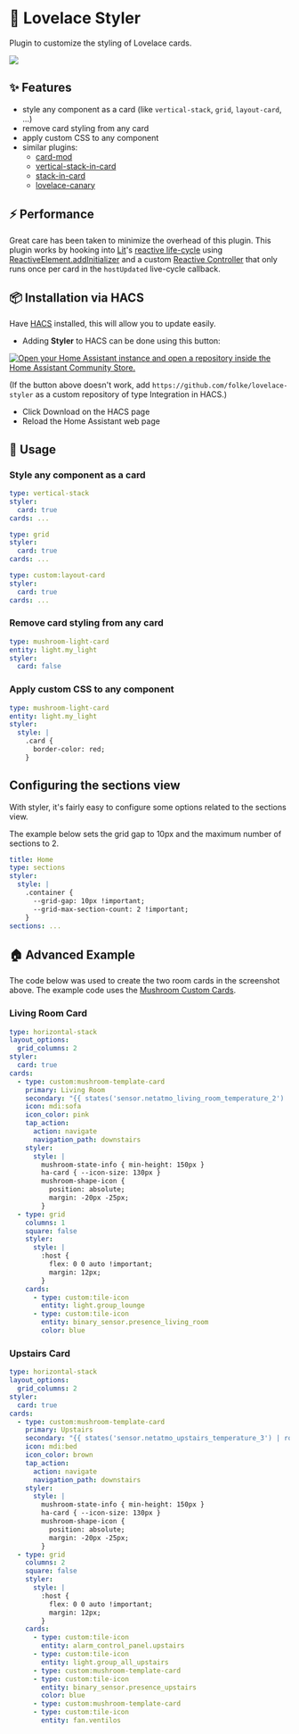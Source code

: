 # 🎨 Lovelace Styler

Plugin to customize the styling of Lovelace cards.

<img src="https://github.com/folke/lovelace-styler/assets/292349/6314dc34-4750-4cf4-b7b4-c3d0b6132486">

## ✨ Features

- style any component as a card (like `vertical-stack`, `grid`, `layout-card`, ...)
- remove card styling from any card
- apply custom CSS to any component
- similar plugins:
  - [card-mod](https://github.com/thomasloven/lovelace-card-mod)
  - [vertical-stack-in-card](https://github.com/ofekashery/vertical-stack-in-card)
  - [stack-in-card](https://github.com/custom-cards/stack-in-card)
  - [lovelace-canary](https://github.com/jcwillox/lovelace-canary)

## ⚡ Performance

Great care has been taken to minimize the overhead of this plugin.
This plugin works by hooking into [Lit](https://lit.dev)'s [reactive life-cycle](https://lit.dev/docs/components/lifecycle/#reactive-update-cycle)
using [ReactiveElement.addInitializer](https://lit.dev/docs/components/lifecycle/#addInitializer)
and a custom [Reactive Controller](https://lit.dev/docs/composition/controllers/#lifecycle)
that only runs once per card in the `hostUpdated` live-cycle callback.

## 📦 Installation via HACS

Have [HACS](https://hacs.xyz/) installed, this will allow you to update easily.

- Adding **Styler** to HACS can be done using this button:

[![Open your Home Assistant instance and open a repository inside the Home Assistant Community Store.](https://my.home-assistant.io/badges/hacs_repository.svg)](https://my.home-assistant.io/redirect/hacs_repository/?owner=folke&repository=lovelace-styler&category=plugin)

(If the button above doesn't work, add `https://github.com/folke/lovelace-styler` as a custom repository of type Integration in HACS.)

- Click Download on the HACS page
- Reload the Home Assistant web page

## 🚀 Usage

### Style any component as a card

```yaml
type: vertical-stack
styler:
  card: true
cards: ...

type: grid
styler:
  card: true
cards: ...

type: custom:layout-card
styler:
  card: true
cards: ...

```

### Remove card styling from any card

```yaml
type: mushroom-light-card
entity: light.my_light
styler:
  card: false
```

### Apply custom CSS to any component

```yaml
type: mushroom-light-card
entity: light.my_light
styler:
  style: |
    .card {
      border-color: red;
    }
```

## Configuring the sections view

With styler, it's fairly easy to configure some options related to the sections view.

The example below sets the grid gap to 10px and the maximum number of sections to 2.

```yaml
title: Home
type: sections
styler:
  style: |
    .container {
      --grid-gap: 10px !important;
      --grid-max-section-count: 2 !important;
    }
sections: ...
```

## 🏠 Advanced Example

The code below was used to create the two room cards in the screenshot above.
The example code uses the [Mushroom Custom Cards](https://github.com/piitaya/lovelace-mushroom).

### Living Room Card

```yaml
type: horizontal-stack
layout_options:
  grid_columns: 2
styler:
  card: true
cards:
  - type: custom:mushroom-template-card
    primary: Living Room
    secondary: "{{ states('sensor.netatmo_living_room_temperature_2') | round(0) }} °C"
    icon: mdi:sofa
    icon_color: pink
    tap_action:
      action: navigate
      navigation_path: downstairs
    styler:
      style: |
        mushroom-state-info { min-height: 150px }
        ha-card { --icon-size: 130px }
        mushroom-shape-icon {
          position: absolute;
          margin: -20px -25px;
        }
  - type: grid
    columns: 1
    square: false
    styler:
      style: |
        :host {
          flex: 0 0 auto !important;
          margin: 12px;
        }
    cards:
      - type: custom:tile-icon
        entity: light.group_lounge
      - type: custom:tile-icon
        entity: binary_sensor.presence_living_room
        color: blue
```

### Upstairs Card

```yaml
type: horizontal-stack
layout_options:
  grid_columns: 2
styler:
  card: true
cards:
  - type: custom:mushroom-template-card
    primary: Upstairs
    secondary: "{{ states('sensor.netatmo_upstairs_temperature_3') | round(0) }} °C"
    icon: mdi:bed
    icon_color: brown
    tap_action:
      action: navigate
      navigation_path: downstairs
    styler:
      style: |
        mushroom-state-info { min-height: 150px }
        ha-card { --icon-size: 130px }
        mushroom-shape-icon {
          position: absolute;
          margin: -20px -25px;
        }
  - type: grid
    columns: 2
    square: false
    styler:
      style: |
        :host {
          flex: 0 0 auto !important;
          margin: 12px;
        }
    cards:
      - type: custom:tile-icon
        entity: alarm_control_panel.upstairs
      - type: custom:tile-icon
        entity: light.group_all_upstairs
      - type: custom:mushroom-template-card
      - type: custom:tile-icon
        entity: binary_sensor.presence_upstairs
        color: blue
      - type: custom:mushroom-template-card
      - type: custom:tile-icon
        entity: fan.ventilos
```
